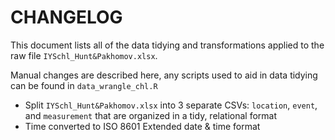 # CHANGELOG
This document lists all of the data tidying and transformations applied to the raw file `IYSchl_Hunt&Pakhomov.xlsx`.

Manual changes are described here, any scripts used to aid in data tidying can be found in `data_wrangle_chl.R`


- Split `IYSchl_Hunt&Pakhomov.xlsx` into 3 separate CSVs: `location`, `event`, and `measurement` that are organized in a tidy, relational format
- Time converted to ISO 8601 Extended date & time format
